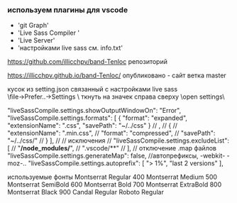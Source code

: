 
### используем плагины для vscode
- 'git Graph'
- 'Live Sass Compiler '
- 'Live Server'
- 'настройками live sass см. info.txt'

https://github.com/illicchpv/band-Tenloc
  репозиторий

https://illicchpv.github.io/band-Tenloc/
  опубликовано - сайт ветка master


кусок из setting.json связанный с настройками live sass  
  \file->Prefer..->Settings \ ткнуть на значек справа сверху \open settings\

"liveSassCompile.settings.showOutputWindowOn": "Error",
  "liveSassCompile.settings.formats": [
    {
        "format": "expanded",
        "extensionName": ".css",
        "savePath": "~/../css"
    }
    // ,
    // {
    //     "extensionName": ".min.css",
    //     "format": "compressed",
    //     "savePath": "~/../css/"
    // }
  ],
  // // исключения
  // "liveSassCompile.settings.excludeList": [
  //     "**/node_modules/**",
  //     ".vscode/**"
  // ],
  // отключение .map файлов
  "liveSassCompile.settings.generateMap": false,
  //автопрефиксы, -webkit- -moz-..
  "liveSassCompile.settings.autoprefix": [
      "> 1%",
      "last 2 versions"
  ],


используемые фонты
  Montserrat Regular    400
  Montserrat Medium     500
  Montserrat SemiBold   600
  Montserrat Bold       700
  Montserrat ExtraBold  800
  Montserrat Black      900
  Candal Regular
  Roboto Regular


